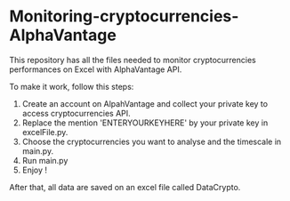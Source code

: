 # Monitoring-cryptocurrencies-AlphaVantage

This repository has all the files needed to monitor cryptocurrencies performances on Excel with AlphaVantage API. 

To make it work, follow this steps: 
1. Create an account on AlpahVantage and collect your private key to access cryptocurrencies API. 
2. Replace the mention 'ENTERYOURKEYHERE' by your private key in excelFile.py. 
3. Choose the cryptocurrencies you want to analyse and the timescale in main.py. 
4. Run main.py
5. Enjoy ! 

After that, all data are saved on an excel file called DataCrypto. 
